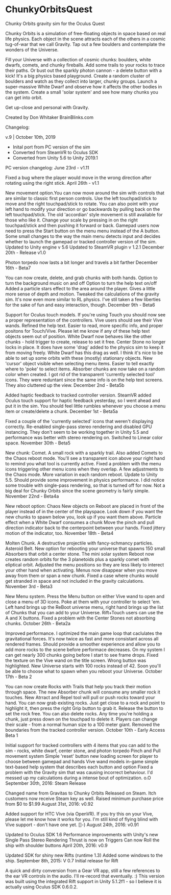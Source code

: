 # ChunkyOrbitsQuest
Chunky Orbits gravity sim for the Oculus Quest

Chunky Orbits is a simulation of free-floating objects in space based on real life physics. Each object in the scene attracts each of the others in a cosmic tug-of-war that we call Gravity. Tap out a few boulders and contemplate the wonders of the Universe. 

Fill your Universe with a collection of cosmic chunks: boulders, white dwarfs, comets, and chunky fireballs. Add some trails to your rocks to trace their paths. Or bust out the sparkly photon cannon - a delete button with a kick! It's a big physics based playground. Create a random cluster of boulders and watch as they collect into larger, chunky groups. Launch a super-massive White Dwarf and observe how it affects the other bodies in the system. Create a small 'solar system' and see how many chunks you can get into orbit. 

Get up-close and personal with Gravity.
 
Created by Don Whitaker
BrainBlinks.com

Changelog:

v.9 | October 10th, 2019
  * Inital port from PC version of the sim
  * Converted from SteamVR to Oculus SDK
  * Converted from Unity 5.6 to Unity 2019.1
  
PC version changelog:
  June 23rd - v1.11

Fixed a bug where the player would move in the wrong direction after rotating using the right stick. 
April 26th - v1.1

New movement option.You can now move around the sim with controls that are similar to classic first person controls. Use the left touchpad/stick to move and the right touchpad/stick to rotate. You can also point with your left hand to modify your direction or go backwards by pulling back on the left touchpad/stick. The old 'accordian' style movement is still available for those who like it.
Change your scale by pressing in on the right touchpad/stick and then pushing it forward or back.
Gamepad users now need to press the Start button on the menu menu instead of the A button.
Some small changes to the way the main menu detects input and decides whether to launch the gamepad or tracked controller version of the sim.
Updated to Unity engine v 5.6
Updated to SteamVR plugin v 1.2.1
December 20th - Release v1.0

Photon torpedo now lasts a bit longer and travels a bit farther
December 16th - Beta7

You can now create, delete, and grab chunks with both hands. 
Option to turn the background music on and off
Option to turn the help text on/off
Added a particle stars effect to the area around the player. Gives a little more sense of depth and motion.
Tweaked the calculations of the gravity sim. It's now even more similar to RL physics. I've stil taken a few liberties for the sake of fun and easy interaction, though.
December 9th - Beta6

Support for Oculus touch models. If you're using Touch you should now see a proper representation of the controllers. Vive users should see their Vive wands.
Refined the help text. Easier to read, more specific info, and proper positons for Touch/Vive. Please let me know if any of these help text objects seem out of position.
White Dwarf now behaves like the other chunks - hold trigger to create, release to set it free.
Center Stone no longer locks in place. It does have some 'drag' added to the physics sim to keep it from moving freely. White Dwarf has this drag as well. I think it's nice to be able to set up some orbits with these (mostly) stationary objects.
New 'cursor' object visible when selecting menu items. Easier to tell exactly where to 'poke' to select items.
Absorber chunks are now take on a random color when created.
I got rid of the transparent 'currently selected tool' icons. They were reduntant since the same info is on the help text screens. They also cluttered up the view.
December 2nd - Beta5b

Added haptic feedback to tracked controller version. SteamVR added Oculus touch support for haptic feedback yesterday, so I went ahead and put it in the sim. You should feel little rumbles whenever you choose a menu item or create/delete a chunk.
December 1st - Beta5a

Fixed a couple of the 'currently selected' icons that weren't displaying correctly.
Re-enabled single-pass stereo rendering and disabled GPU instancing. They don't seem to be working together in Unity 5.5 and performance was better with stereo rendering on.
Switched to Linear color space.
November 30th - Beta5

New chunk: Comet. A small rock with a sparkly trail. Also added Comets to the Chaos reboot mode.
You'll see a transparent icon above your right hand to remind you what tool is currently active.
Fixed a problem with the menu icons triggering other menu icons when they overlap.
A few adjustments to the Chaos mode. More variation in each random reboot. 
Update to Unity 5.5. Should provide some improvement in physics performance. I did notice some trouble with single-pass rendering, so that is turned off for now. Not a big deal for Chunky Orbits since the scene geometry is fairly simple.
November 22nd - Beta4a

New reboot option: Chaos 
New objects on Reboot are placed in front of the player instead of in the center of the playspace. Look down if you want the new chunks to spawn below you, look up if you want them above.
Particle effect when a White Dwarf consumes a chunk
Move the pinch and pull direction indicator back to the centerpoint between your hands. Fixed jittery motion of the indicator, too.
November 18th - Beta4

Molten Chunk. A destructive projectile with fancy-schmancy particles. 
Asteroid Belt. New option for rebooting your universe that spawns 150 small Absorbers that orbit a center stone.
The mini solar system Reboot now creates random orbits for the 3 planetoids plus a sparkly comet with eliptical orbit. 
Adjusted the menu positions so they are less likely to interect your other hand when activating.
Menus now disappear when you move away from them or span a new chunk.
Fixed a case where chunks would get stranded in space and not included in the gravity calculations.
November 3rd - Beta3

New Menu system. Press the Menu button on either Vive wand to open and close a menu of 3D icons. Poke at them with your controller to select 'em. Left hand brings up the ReBoot universe menu, right hand brings up the list of Chunks that you can add to your Universe. Rift+Touch users can use the A and X buttons. 
Fixed a problem with the Center Stones not absorbing chunks.
October 26th - Beta2a

Improved performance. I optimized the main game loop that caclulates the gravitational forces. It's now twice as fast and more consistant across all rendered frames. Should provide a smoother experience and allow you to add more rocks to the scene before performace decreases. On my system I can get nearly 300 chunks going before I start to see frame drops. 
Fixed the texture on the Vive wand on the title screen. Wrong button was highlighted. 
New Universe starts with 100 rocks instead of 42. Soon you'll be able to choose what to spawn when you reboot your Universe.
October 17th - Beta 2

You can now create Rocks with Trails that help you track their motion through space.
The new Absorber chunk will consume any smaller rock it touches.
New Atrract and Repel tool will pull or push rocks toward your hand.
You can now grab existing rocks. Just get close to a rock and point to highlight it, then press the right Grip button to grab it. Release the button to set the rock free.
You can also delete rocks. Any time you're holding a chunk, just press down on the touchpad to delete it.
Players can change their scale - from a normal human size to a 100 meter giant.
Removed the boundaries from the tracked controller version.
October 10th - Early Access Beta 1

Initial support for tracked controllers with 4 items that you can add to the sim - rocks, white dwarf, center stone, and photon torpedo
Pinch and Pull movement system 
Simple 'reset' button
new loading screen for player to choose between gamepad and hands
Vive wand models in-game
simple text-based help system that describes each button and option
Fixed a problem with the Gravity sim that was causing incorrect behaviour. I'd messed up my calculations during a intense bout of optimization. o.O
September 30th, 2016: Steam Release

Changed name from Gravitas to Chunky Orbits
Released on Steam. Itch customers now receive Steam key as well.
Raised minimum purchase price from $0 to $1.99
August 31st, 2016: v0.92

Added support for HTC Vive (via OpenVR). If you try this on your Vive, please let me know how it works for you. I'm still kind of flying blind with Vive support - don't have one yet. []-)
August 24th, 2016: v0.91

Updated to Oculus SDK 1.6
Performance improvements with Unity's new Single Pass Stereo Rendering
Thrust is now on Triggers
Can now Roll the ship with shoulder buttons
April 20th, 2016: v0.9

Updated SDK for shiny new Rifts (runtime 1.3)
Added some windows to the ship.
September 8th, 2015: V 0.7 Initial release for Rift

A quick and dirty conversion from a Gear VR app, still a few references to the ear VR controls in the audio. I'll re-record that eventually. :)
This version was built using the integrated Rift support in Unity 5.1.2f1 - so I believe it is actually using Oculus SDK 0.6.0.2.
  
  
